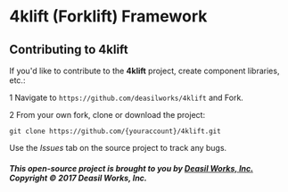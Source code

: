 4klift (Forklift) Framework
===========================

## Contributing to 4klift

If you'd like to contribute to the **4klift** project, create component libraries, etc.:

1 Navigate to `https://github.com/deasilworks/4klift` and Fork.

2 From your own fork, clone or download the project:

    git clone https://github.com/{youraccount}/4klift.git

Use the *Issues* tab on the source project to track any bugs.

##### This open-source project is brought to you by [Deasil Works, Inc.](http://deasil.works/) Copyright &copy; 2017 Deasil Works, Inc.

    
